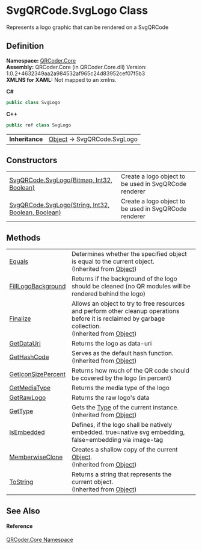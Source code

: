 # SvgQRCode.SvgLogo Class


Represents a logo graphic that can be rendered on a SvgQRCode



## Definition
**Namespace:** <a href="N_QRCoder_Core.md">QRCoder.Core</a>  
**Assembly:** QRCoder.Core (in QRCoder.Core.dll) Version: 1.0.2+4632349aa2a984532af965c24d83952cef07f5b3  
**XMLNS for XAML:** Not mapped to an xmlns.

**C#**
``` C#
public class SvgLogo
```
**C++**
``` C++
public ref class SvgLogo
```

<table><tr><td><strong>Inheritance</strong></td><td><a href="https://learn.microsoft.com/dotnet/api/system.object" target="_blank" rel="noopener noreferrer">Object</a>  →  SvgQRCode.SvgLogo</td></tr>
</table>



## Constructors
<table>
<tr>
<td><a href="M_QRCoder_Core_SvgQRCode_SvgLogo__ctor.md">SvgQRCode.SvgLogo(Bitmap, Int32, Boolean)</a></td>
<td>Create a logo object to be used in SvgQRCode renderer</td></tr>
<tr>
<td><a href="M_QRCoder_Core_SvgQRCode_SvgLogo__ctor_1.md">SvgQRCode.SvgLogo(String, Int32, Boolean, Boolean)</a></td>
<td>Create a logo object to be used in SvgQRCode renderer</td></tr>
</table>

## Methods
<table>
<tr>
<td><a href="https://learn.microsoft.com/dotnet/api/system.object.equals#system-object-equals(system-object)" target="_blank" rel="noopener noreferrer">Equals</a></td>
<td>Determines whether the specified object is equal to the current object.<br />(Inherited from <a href="https://learn.microsoft.com/dotnet/api/system.object" target="_blank" rel="noopener noreferrer">Object</a>)</td></tr>
<tr>
<td><a href="M_QRCoder_Core_SvgQRCode_SvgLogo_FillLogoBackground.md">FillLogoBackground</a></td>
<td>Returns if the background of the logo should be cleaned (no QR modules will be rendered behind the logo)</td></tr>
<tr>
<td><a href="https://learn.microsoft.com/dotnet/api/system.object.finalize" target="_blank" rel="noopener noreferrer">Finalize</a></td>
<td>Allows an object to try to free resources and perform other cleanup operations before it is reclaimed by garbage collection.<br />(Inherited from <a href="https://learn.microsoft.com/dotnet/api/system.object" target="_blank" rel="noopener noreferrer">Object</a>)</td></tr>
<tr>
<td><a href="M_QRCoder_Core_SvgQRCode_SvgLogo_GetDataUri.md">GetDataUri</a></td>
<td>Returns the logo as data-uri</td></tr>
<tr>
<td><a href="https://learn.microsoft.com/dotnet/api/system.object.gethashcode" target="_blank" rel="noopener noreferrer">GetHashCode</a></td>
<td>Serves as the default hash function.<br />(Inherited from <a href="https://learn.microsoft.com/dotnet/api/system.object" target="_blank" rel="noopener noreferrer">Object</a>)</td></tr>
<tr>
<td><a href="M_QRCoder_Core_SvgQRCode_SvgLogo_GetIconSizePercent.md">GetIconSizePercent</a></td>
<td>Returns how much of the QR code should be covered by the logo (in percent)</td></tr>
<tr>
<td><a href="M_QRCoder_Core_SvgQRCode_SvgLogo_GetMediaType.md">GetMediaType</a></td>
<td>Returns the media type of the logo</td></tr>
<tr>
<td><a href="M_QRCoder_Core_SvgQRCode_SvgLogo_GetRawLogo.md">GetRawLogo</a></td>
<td>Returns the raw logo's data</td></tr>
<tr>
<td><a href="https://learn.microsoft.com/dotnet/api/system.object.gettype" target="_blank" rel="noopener noreferrer">GetType</a></td>
<td>Gets the <a href="https://learn.microsoft.com/dotnet/api/system.type" target="_blank" rel="noopener noreferrer">Type</a> of the current instance.<br />(Inherited from <a href="https://learn.microsoft.com/dotnet/api/system.object" target="_blank" rel="noopener noreferrer">Object</a>)</td></tr>
<tr>
<td><a href="M_QRCoder_Core_SvgQRCode_SvgLogo_IsEmbedded.md">IsEmbedded</a></td>
<td>Defines, if the logo shall be natively embedded. true=native svg embedding, false=embedding via image-tag</td></tr>
<tr>
<td><a href="https://learn.microsoft.com/dotnet/api/system.object.memberwiseclone" target="_blank" rel="noopener noreferrer">MemberwiseClone</a></td>
<td>Creates a shallow copy of the current <a href="https://learn.microsoft.com/dotnet/api/system.object" target="_blank" rel="noopener noreferrer">Object</a>.<br />(Inherited from <a href="https://learn.microsoft.com/dotnet/api/system.object" target="_blank" rel="noopener noreferrer">Object</a>)</td></tr>
<tr>
<td><a href="https://learn.microsoft.com/dotnet/api/system.object.tostring" target="_blank" rel="noopener noreferrer">ToString</a></td>
<td>Returns a string that represents the current object.<br />(Inherited from <a href="https://learn.microsoft.com/dotnet/api/system.object" target="_blank" rel="noopener noreferrer">Object</a>)</td></tr>
</table>

## See Also


#### Reference
<a href="N_QRCoder_Core.md">QRCoder.Core Namespace</a>  
